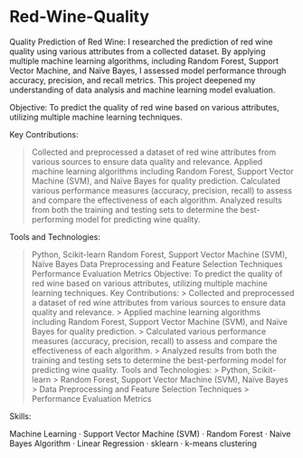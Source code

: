 # Red-Wine-Quality

Quality Prediction of Red Wine: I researched the prediction of red wine quality using various attributes from a collected dataset. By applying multiple machine learning algorithms, including Random Forest, Support Vector Machine, and Naïve Bayes, I assessed model performance through accuracy, precision, and recall metrics. This project deepened my understanding of data analysis and machine learning model evaluation.

Objective: To predict the quality of red wine based on various attributes, utilizing multiple machine learning techniques.

Key Contributions:

> Collected and preprocessed a dataset of red wine attributes from various sources to ensure data quality and relevance.
> Applied machine learning algorithms including Random Forest, Support Vector Machine (SVM), and Naïve Bayes for quality prediction.
> Calculated various performance measures (accuracy, precision, recall) to assess and compare the effectiveness of each algorithm.
> Analyzed results from both the training and testing sets to determine the best-performing model for predicting wine quality.

Tools and Technologies:

> Python, Scikit-learn
> Random Forest, Support Vector Machine (SVM), Naïve Bayes
> Data Preprocessing and Feature Selection Techniques
> Performance Evaluation Metrics
Objective: To predict the quality of red wine based on various attributes, utilizing multiple machine learning techniques. Key Contributions: > Collected and preprocessed a dataset of red wine attributes from various sources to ensure data quality and relevance. > Applied machine learning algorithms including Random Forest, Support Vector Machine (SVM), and Naïve Bayes for quality prediction. > Calculated various performance measures (accuracy, precision, recall) to assess and compare the effectiveness of each algorithm. > Analyzed results from both the training and testing sets to determine the best-performing model for predicting wine quality. Tools and Technologies: > Python, Scikit-learn > Random Forest, Support Vector Machine (SVM), Naïve Bayes > Data Preprocessing and Feature Selection Techniques > Performance Evaluation Metrics

Skills: 

Machine Learning · Support Vector Machine (SVM) · Random Forest · Naive Bayes Algorithm · Linear Regression · sklearn · k-means clustering
